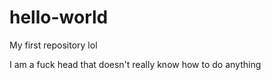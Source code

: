 # hello-world
My first repository lol

I am a fuck head that doesn't really know how to do anything
